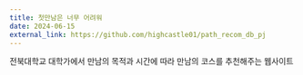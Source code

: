 ```yaml
---
title: 첫만남은 너무 어려워
date: 2024-06-15
external_link: https://github.com/highcastle01/path_recom_db_pj
---
```


전북대학교 대학가에서 만남의 목적과 시간에 따라 만남의 코스를 추천해주는 웹사이트 

